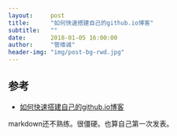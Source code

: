 ```yaml
---
layout:     post
title:      "如何快速搭建自己的github.io博客"
subtitle:   ""
date:       2018-01-05 16:00:00
author:     "管维诚"
header-img: "img/post-bg-rwd.jpg"
---
```





## 参考

  - [如何快速搭建自己的github.io博客](https://keysaim.github.io/2017/08/15/how-to-setup-your-github-io-blog/)

markdown还不熟练。很僵硬。也算自己第一次发表。

